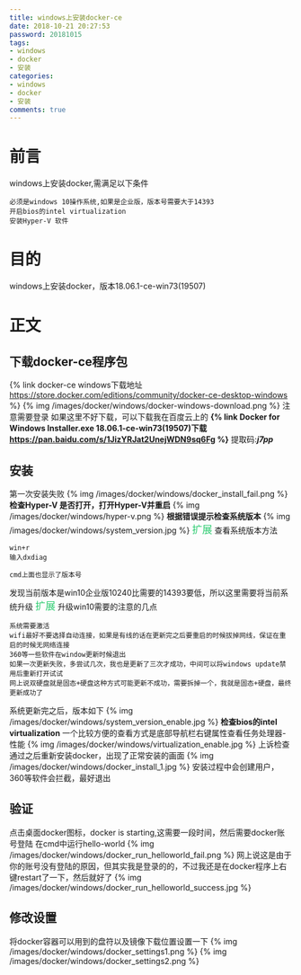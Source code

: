 ```yaml
---
title: windows上安装docker-ce
date: 2018-10-21 20:27:53
password: 20181015
tags:
- windows
- docker
- 安装
categories:
- windows
- docker
- 安装
comments: true
---
```

# 前言
windows上安装docker,需满足以下条件
```
必须是windows 10操作系统,如果是企业版，版本号需要大于14393
开启bios的intel virtualization
安装Hyper-V 软件
```
# 目的
windows上安装docker，版本18.06.1-ce-win73(19507)

<!-- more -->

# 正文
## 下载docker-ce程序包
{% link docker-ce windows下载地址 https://store.docker.com/editions/community/docker-ce-desktop-windows %}
{% img /images/docker/windows/docker-windows-download.png %}
注意需要登录
如果这里不好下载，可以下载我在百度云上的
**{% link Docker for Windows Installer.exe 18.06.1-ce-win73(19507)下载 https://pan.baidu.com/s/1JizYRJat2UnejWDN9sq6Fg %}**
提取码:***j7pp***

## 安装
第一次安装失败
{% img /images/docker/windows/docker_install_fail.png %}
**检查Hyper-V 是否打开，打开Hyper-V并重启**
{% img /images/docker/windows/hyper-v.png %}
**根据错误提示检查系统版本**
{% img /images/docker/windows/system_version.jpg %}
<font color="#2ecc71" size="4"><i class="fa fa-spinner fa-spin"></i>扩展</font>
查看系统版本方法
```
win+r
输入dxdiag

cmd上面也显示了版本号
```
发现当前版本是win10企业版10240比需要的14393要低，所以这里需要将当前系统升级
<font color="#2ecc71" size="4"><i class="fa fa-spinner fa-spin"></i>扩展</font>
升级win10需要的注意的几点
```
系统需要激活
wifi最好不要选择自动连接，如果是有线的话在更新完之后要重启的时候拔掉网线，保证在重启的时候无网络连接
360等一些软件在window更新时候退出
如果一次更新失败，多尝试几次，我也是更新了三次才成功，中间可以将windows update禁用后重新打开试试
网上说双硬盘就是固态+硬盘这种方式可能更新不成功，需要拆掉一个，我就是固态+硬盘，最终更新成功了
```
系统更新完之后，版本如下
{% img /images/docker/windows/system_version_enable.jpg %}
**检查bios的intel virtualization**
一个比较方便的查看方式是底部导航栏右键属性查看任务处理器-性能
{% img /images/docker/windows/virtualization_enable.jpg %}
上诉检查通过之后重新安装docker，出现了正常安装的画面
{% img /images/docker/windows/docker_install_1.jpg %}
安装过程中会创建用户，360等软件会拦截，最好退出

## 验证
点击桌面docker图标，docker is starting,这需要一段时间，然后需要docker账号登陆
在cmd中运行hello-world
{% img /images/docker/windows/docker_run_helloworld_fail.png %}
网上说这是由于你的账号没有登陆的原因，但其实我是登录的的，不过我还是在docker程序上右键restart了一下，然后就好了
{% img /images/docker/windows/docker_run_helloworld_success.jpg %}

## 修改设置
将docker容器可以用到的盘符以及镜像下载位置设置一下
{% img /images/docker/windows/docker_settings1.png %}
{% img /images/docker/windows/docker_settings2.png %}



